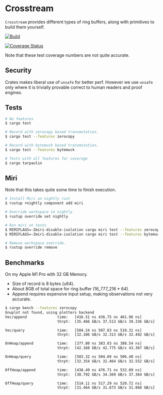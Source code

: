 # Crosstream

`Crosstream` provides different types of ring buffers, along with primitives to build them yourself.

[![Build](https://github.com/sandesh-sanjeev/crosstream/actions/workflows/rust.yml/badge.svg?branch=master)](https://github.com/sandesh-sanjeev/crosstream/actions/workflows/rust.yml)

[![Coverage Status](https://coveralls.io/repos/github/sandesh-sanjeev/crosstream/badge.svg?branch=master)](https://coveralls.io/github/sandesh-sanjeev/crosstream?branch=master)

Note that these test coverage numbers are not quite accurate.

## Security

Crates makes liberal use of `unsafe` for better perf. However we use `unsafe`
only where it is trivially provable correct to human readers and proof engines. 

## Tests

```bash
# No features
$ cargo test

# Record with zerocopy based transmutation.
$ cargo test --features zerocopy

# Record with bytemuck based transmutation.
$ cargo test --features bytemuck

# Tests with all features for coverage
$ cargo tarpaulin
```

## Miri

Note that this takes quite some time to finish execution.

```bash
# Install Miri on nightly rust
$ rustup +nightly component add miri

# Override workspace to nightly
$ rustup override set nightly

# Run miri on tests
$ MIRIFLAGS=-Zmiri-disable-isolation cargo miri test --features zerocopy
$ MIRIFLAGS=-Zmiri-disable-isolation cargo miri test --features bytemuck

# Remove workspace override.
$ rustup override remove
```

## Benchmarks

On my Apple M1 Pro with 32 GB Memory.

* Size of record is 8 bytes (u64).
* About 8GB of total space for ring buffer (16_777_216 * 64).
* Append requires expensive input setup, making observations not very accurate.

```bash
$ cargo bench --features zerocopy
Gnuplot not found, using plotters backend
Vec/append              time:   [416.51 ns 436.75 ns 461.96 ns]
                        thrpt:  [35.466 GB/s 37.513 GB/s 39.336 GB/s]

Vec/query               time:   [504.24 ns 507.03 ns 510.31 ns]
                        thrpt:  [32.106 GB/s 32.313 GB/s 32.492 GB/s]

OnHeap/append           time:   [377.80 ns 383.03 ns 388.54 ns]
                        thrpt:  [42.168 GB/s 42.775 GB/s 43.367 GB/s]

OnHeap/query            time:   [503.32 ns 504.69 ns 506.40 ns]
                        thrpt:  [32.354 GB/s 32.464 GB/s 32.552 GB/s]

OffHeap/append          time:   [438.49 ns 476.71 ns 532.09 ns]
                        thrpt:  [30.792 GB/s 34.369 GB/s 37.364 GB/s]

OffHeap/query           time:   [514.11 ns 517.29 ns 520.72 ns]
                        thrpt:  [31.464 GB/s 31.673 GB/s 31.868 GB/s]
```